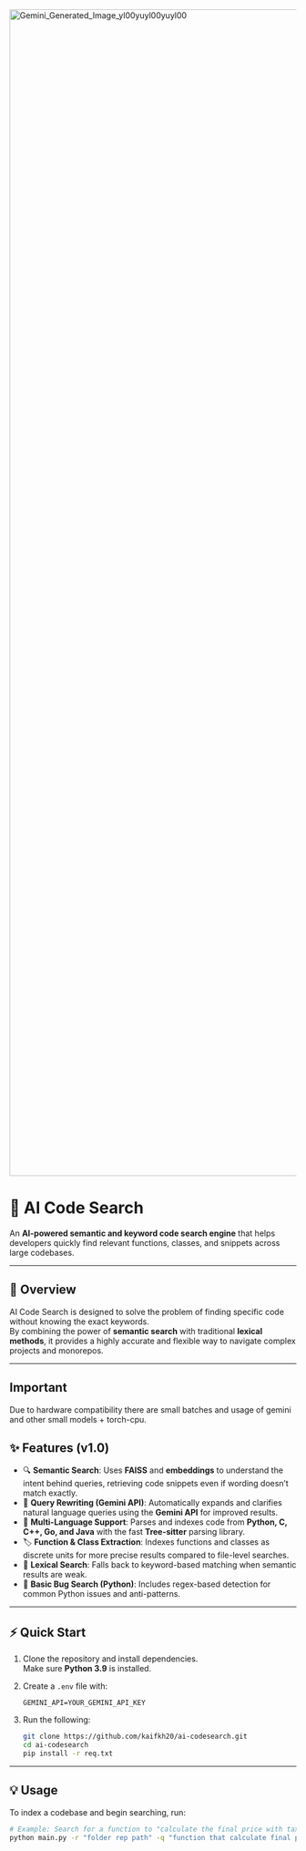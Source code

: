 <img width="2048" height="2048" alt="Gemini_Generated_Image_yl00yuyl00yuyl00" src="https://github.com/user-attachments/assets/5e6c75f5-3763-4a87-bee9-a25ecbc134e5" />


# 🚀 AI Code Search

An **AI-powered semantic and keyword code search engine** that helps developers quickly find relevant functions, classes, and snippets across large codebases.

---

## 📖 Overview

AI Code Search is designed to solve the problem of finding specific code without knowing the exact keywords.  
By combining the power of **semantic search** with traditional **lexical methods**, it provides a highly accurate and flexible way to navigate complex projects and monorepos.

---

## Important
Due to hardware compatibility there are small batches and usage of gemini and other small models + torch-cpu.

## ✨ Features (v1.0)

- 🔍 **Semantic Search**: Uses **FAISS** and **embeddings** to understand the intent behind queries, retrieving code snippets even if wording doesn’t match exactly.  
- 📝 **Query Rewriting (Gemini API)**: Automatically expands and clarifies natural language queries using the **Gemini API** for improved results.  
- 📂 **Multi-Language Support**: Parses and indexes code from **Python, C, C++, Go, and Java** with the fast **Tree-sitter** parsing library.  
- 🏷 **Function & Class Extraction**: Indexes functions and classes as discrete units for more precise results compared to file-level searches.  
- 🔑 **Lexical Search**: Falls back to keyword-based matching when semantic results are weak.  
- 🐞 **Basic Bug Search (Python)**: Includes regex-based detection for common Python issues and anti-patterns.  

---

## ⚡ Quick Start

1. Clone the repository and install dependencies.  
   Make sure **Python 3.9** is installed.  

2. Create a `.env` file with:

   ```
   GEMINI_API=YOUR_GEMINI_API_KEY
   ```
3. Run the following:

   ```bash
   git clone https://github.com/kaifkh20/ai-codesearch.git
   cd ai-codesearch
   pip install -r req.txt
   ```

---

## 💡 Usage

To index a codebase and begin searching, run:

```bash
# Example: Search for a function to "calculate the final price with tax"
python main.py -r "folder rep path" -q "function that calculate final price with tax"
```


